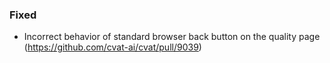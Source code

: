 ### Fixed

- Incorrect behavior of standard browser back button on the quality page
  (<https://github.com/cvat-ai/cvat/pull/9039>)
